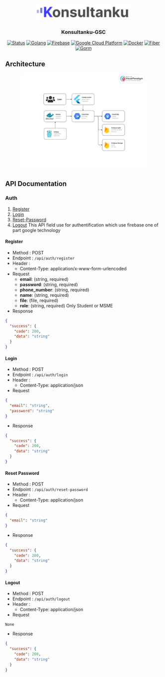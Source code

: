 <p align="center">
  <a href="" rel="noopener">
 <img width=300px height=auto src="./assets/logo.png" alt="Project logo"></a>
</p>

<h3 align="center">Konsultanku-GSC</h3>

<div align="center">

[![Status](https://img.shields.io/badge/status-active-success.svg)]()
[![Golang](https://img.shields.io/badge/Go-%2300ADD8.svg?style=flat&logo=go&logoColor=white)](https://golang.org/)
[![Firebase](https://img.shields.io/badge/Firebase-%23039BE5.svg?style=flat&logo=firebase)](https://firebase.google.com/)
[![Google Cloud Platform](https://img.shields.io/badge/Google_Cloud_Platform-%234285F4.svg?style=flat&logo=google-cloud&logoColor=white)](https://cloud.google.com/)
[![Docker](https://img.shields.io/badge/Docker-%230db7ed.svg?style=flat&logo=docker&logoColor=white)](https://www.docker.com/)
[![Fiber](https://img.shields.io/badge/Fiber-%2320232a.svg?style=flat&logo=fiber&logoColor=%2361DAFB)](https://github.com/gofiber/fiber)
[![Gorm](https://img.shields.io/badge/Gorm-%2300ADD8.svg?style=flat&logo=gorm&logoColor=white)](https://gorm.io/)

</div>

## Architecture
<p align="center">
  <a href="" rel="noopener">
 <img width=400px height=auto src="./assets/architecture.jpg" alt="Project logo"></a>
</p>

## API Documentation
### Auth
1. [Register](#register)
2. [Login](#login)
3. [Reset-Password](#reset-password)
4. [Logout](#logout)
This API field use for authentification which use firebase one of part google technology
#### Register
- Method : POST
- Endpoint : ```/api/auth/register```
- Header :
  - Content-Type: application/x-www-form-urlencoded
- Request
  - **email**: (string, required)
  - **password**: (string, required)
  - **phone_number**: (string, required)
  - **name**: (string, required)
  - **file**: (file, required)
  - **role**: (string, required) Only Student or MSME
- Response
```json
{
  "success": {
    "code": 200,
    "data": "string"
  }
}
```
#### Login
- Method : POST
- Endpoint : ```/api/auth/login```
- Header :
  - Content-Type: application/json
- Request
```json
{
  "email": "string",
  "password": "string"
}
```
- Response
```json
{
  "success": {
    "code": 200,
    "data": "string"
  }
}
```
#### Reset Password
- Method : POST
- Endpoint : ```/api/auth/reset-password```
- Header :
  - Content-Type: application/json
- Request
```json
{
  "email": "string"
}
```
- Response
```json
{
  "success": {
    "code": 200,
    "data": "string"
  }
}
```
#### Logout
- Method : POST
- Endpoint : ```/api/auth/logout```
- Header :
  - Content-Type: application/json
- Request
```
None
```
- Response
```json
{
  "success": {
    "code": 200,
    "data": "string"
  }
}
```